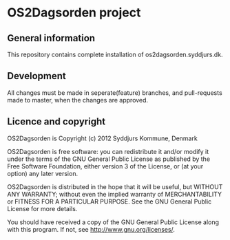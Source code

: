 OS2Dagsorden project
====================

General information
-------------------
This repository contains complete installation of os2dagsorden.syddjurs.dk.

Development
-----------
All changes must be made in seperate(feature) branches, and pull-requests
made to master, when the changes are approved.

Licence and copyright
---------------------
OS2Dagsorden is Copyright (c) 2012 Syddjurs Kommune, Denmark

OS2Dagsorden is free software: you can redistribute it and/or modify
it under the terms of the GNU General Public License as published by
the Free Software Foundation, either version 3 of the License, or
(at your option) any later version.

OS2Dagsorden is distributed in the hope that it will be useful,
but WITHOUT ANY WARRANTY; without even the implied warranty of
MERCHANTABILITY or FITNESS FOR A PARTICULAR PURPOSE.  See the
GNU General Public License for more details.

You should have received a copy of the GNU General Public License
along with this program.  If not, see <http://www.gnu.org/licenses/>.
